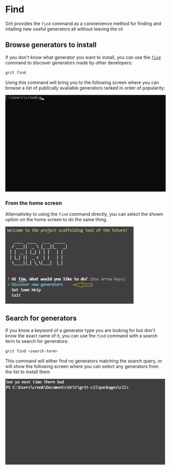 # Find

Grit provides the `find` command as a convienience method for finding and intalling new useful generators all without leaving the cli

## Browse generators to install

If you don't know what generator you want to install, you can use the [`find`](usage/find) command to discover generators made by other developers:

```bash
grit find
```

Using this command will bring you to the following screen where you can browse a list of publically available generators ranked in order of popularity:

![image info](/img/tutorial/terminalSC/grit-find-sc.gif)

### From the home screen

Alternativley to using the `find` command directly, you can select the shown option on the home screen to do the same thing.

![image info](/img/tutorial/terminalSC/discover-generator.png)

## Search for generators

If you know a keyword of a generator type you are looking for but don't know the exact name of it, you can use the `find` command with a search term to search for generators:

```bash
grit find <search-term>
```

This command will either find no generators matching the search query, or will show the following screen where you can select any generators from the list to install them

![image info](/img/tutorial/terminalSC/grit-search.gif)
